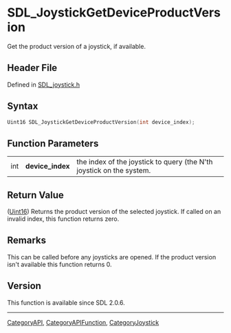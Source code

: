 # SDL_JoystickGetDeviceProductVersion

Get the product version of a joystick, if available.

## Header File

Defined in [SDL_joystick.h](https://github.com/libsdl-org/SDL/blob/SDL2/include/SDL_joystick.h)

## Syntax

```c
Uint16 SDL_JoystickGetDeviceProductVersion(int device_index);
```

## Function Parameters

|     |                  |                                                                      |
| --- | ---------------- | -------------------------------------------------------------------- |
| int | **device_index** | the index of the joystick to query (the N'th joystick on the system. |

## Return Value

([Uint16](Uint16)) Returns the product version of the selected joystick. If
called on an invalid index, this function returns zero.

## Remarks

This can be called before any joysticks are opened. If the product version
isn't available this function returns 0.

## Version

This function is available since SDL 2.0.6.





----
[CategoryAPI](CategoryAPI), [CategoryAPIFunction](CategoryAPIFunction), [CategoryJoystick](CategoryJoystick)


